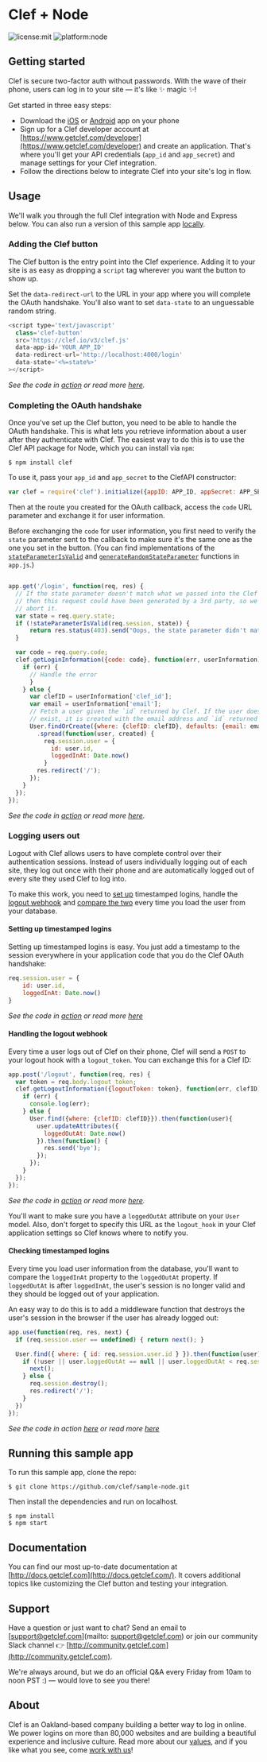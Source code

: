 # Clef + Node
![license:mit](https://img.shields.io/badge/license-mit-blue.svg)
![platform:node](https://img.shields.io/node/v/gh-badges.svg)<br>

## Getting started
Clef is secure two-factor auth without passwords. With the wave of their phone, users can log in to your site — it's like :sparkles: magic :sparkles:! 

Get started in three easy steps:
* Download the [iOS](https://itunes.apple.com/us/app/clef/id558706348) or [Android](https://play.google.com/store/apps/details?id=io.clef&hl=en) app on your phone 
* Sign up for a Clef developer account at [https://www.getclef.com/developer](https://www.getclef.com/developer) and create an application. That's where you'll get your API credentials (`app_id` and `app_secret`) and manage settings for your Clef integration.
* Follow the directions below to integrate Clef into your site's log in flow. 

## Usage
We'll walk you through the full Clef integration with Node and Express below. You can also run a version of this sample app [locally](#running-this-sample-app).

### Adding the Clef button

The Clef button is the entry point into the Clef experience. Adding it to your site is as easy as dropping a `script` tag wherever you want the button to show up. 

Set the `data-redirect-url` to the URL in your app where you will complete the OAuth handshake. You'll also want to set `data-state` to an unguessable random string. <br>

```javascript
<script type='text/javascript'
  class='clef-button'
  src='https://clef.io/v3/clef.js'
  data-app-id='YOUR_APP_ID'
  data-redirect-url='http://localhost:4000/login'
  data-state='<%=state%>'
></script>
```
*See the code in [action](/views/index.ejs#L14-L20) or read more [here](http://docs.getclef.com/v1.0/docs/adding-the-clef-button).*<br>

### Completing the OAuth handshake
Once you've set up the Clef button, you need to be able to handle the OAuth handshake. This is what lets you retrieve information about a user after they authenticate with Clef. The easiest way to do this is to use the Clef API package for Node, which you can install via `npm`:

`$ npm install clef`

To use it, pass your `app_id` and `app_secret` to the ClefAPI constructor:           
```javascript
var clef = require('clef').initialize({appID: APP_ID, appSecret: APP_SECRET});
```

Then at the route you created for the OAuth callback, access the `code` URL parameter and exchange it for user information. 

Before exchanging the `code` for user information, you first need to verify the `state` parameter sent to the callback to make sure it's the same one as the one you set in the button. (You can find implementations of the <code><a href="/app.js#L94-L98" target="_blank">stateParameterIsValid</a></code> and <code><a href="/app.js#L86-L92" target="_blank">generateRandomStateParameter</a></code> functions in `app.js`.) 

```javascript

app.get('/login', function(req, res) {
  // If the state parameter doesn't match what we passed into the Clef button,
  // then this request could have been generated by a 3rd party, so we should
  // abort it.
  var state = req.query.state;
  if (!stateParameterIsValid(req.session, state)) {
      return res.status(403).send("Oops, the state parameter didn't match what was passed in to the Clef button.");
  }

  var code = req.query.code;
  clef.getLoginInformation({code: code}, function(err, userInformation) {
    if (err) {
      // Handle the error
      }
    } else {
      var clefID = userInformation['clef_id'];
      var email = userInformation['email'];
      // Fetch a user given the `id` returned by Clef. If the user doesn't
      // exist, it is created with the email address and `id` returned by Clef.
      User.findOrCreate({where: {clefID: clefID}, defaults: {email: email}})
        .spread(function(user, created) {
          req.session.user = {
            id: user.id,
            loggedInAt: Date.now()
          }
        res.redirect('/');
      });
    }
  });
});
```
*See the code in [action](/app.js#L119-L167) or read more [here](http://docs.getclef.com/v1.0/docs/authenticating-users).*<br>

### Logging users out 
Logout with Clef allows users to have complete control over their authentication sessions. Instead of users individually logging out of each site, they log out once with their phone and are automatically logged out of every site they used Clef to log into.

To make this work, you need to [set up](#setting-up-timestamped-logins) timestamped logins, handle the [logout webhook](#handling-the-logout-webhook) and [compare the two](#checking-timestamped-logins) every time you load the user from your database. 

#### Setting up timestamped logins
Setting up timestamped logins is easy. You just add a timestamp to the session everywhere in your application code that you do the Clef OAuth handshake:

```javascript
req.session.user = {
    id: user.id,
    loggedInAt: Date.now()
}
```

*See the code in [action](/app.js#L159-L162) or read more [here](http://docs.getclef.com/v1.0/docs/checking-timestamped-logins)*

#### Handling the logout webhook
Every time a user logs out of Clef on their phone, Clef will send a `POST` to your logout hook with a `logout_token`. You can exchange this for a Clef ID:

```javascript
app.post('/logout', function(req, res) {
  var token = req.body.logout_token;
  clef.getLogoutInformation({logoutToken: token}, function(err, clefID){
    if (err) {
      console.log(err);
    } else {
      User.find({where: {clefID: clefID}}).then(function(user){
        user.updateAttributes({
          loggedOutAt: Date.now()
        }).then(function() {
          res.send('bye');
        });
      });
    }
  });
});
```
*See the code in [action](/app.js#L177-L192) or read more [here](http://docs.getclef.com/v1.0/docs/handling-the-logout-webhook).*<br>

You'll want to make sure you have a `loggedOutAt` attribute on your `User` model. Also, don't forget to specify this URL as the `logout_hook` in your Clef application settings so Clef knows where to notify you.

#### Checking timestamped logins
Every time you load user information from the database, you'll want to compare the `loggedInAt` property to the `loggedOutAt` property. If `loggedOutAt` is after `loggedInAt`, the user's session is no longer valid and they should be logged out of your application.

An easy way to do this is to add a middleware function that destroys the user's session in the browser if the user has already logged out: 
```javascript
app.use(function(req, res, next) {
  if (req.session.user == undefined) { return next(); }

  User.find({ where: { id: req.session.user.id } }).then(function(user) {
    if (!user || user.loggedOutAt == null || user.loggedOutAt < req.session.user.loggedInAt) {
      next();
    } else {
      req.session.destroy();
      res.redirect('/');
    }
  })
});
```
*See the code in action [here](/app.js#L73-L84) or read more [here](http://docs.getclef.com/v1.0/docs/checking-timestamped-logins)*

## Running this sample app 
To run this sample app, clone the repo:

```
$ git clone https://github.com/clef/sample-node.git
```

Then install the dependencies and run on localhost.
```
$ npm install 
$ npm start
```

## Documentation
You can find our most up-to-date documentation at [http://docs.getclef.com](http://docs.getclef.com/). It covers additional topics like customizing the Clef button and testing your integration.

## Support
Have a question or just want to chat? Send an email to [support@getclef.com](mailto: support@getclef.com) or join our community Slack channel :point_right: [http://community.getclef.com](http://community.getclef.com).

We're always around, but we do an official Q&A every Friday from 10am to noon PST :) — would love to see you there! 

## About 
Clef is an Oakland-based company building a better way to log in online. We power logins on more than 80,000 websites and are building a beautiful experience and inclusive culture. Read more about our [values](https://getclef.com/values), and if you like what you see, come [work with us](https://getclef.com/jobs)!




